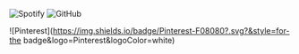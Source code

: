 ![Spotify](https://img.shields.io/badge/Spotify-1ED760?&style=for-the-badge&logo=spotify&logoColor=white)
![GitHub](https://img.shields.io/badge/GitHub-DC143C?style=for-the-badge&logo=github&logoColor=black)

![Pinterest](https://img.shields.io/badge/Pinterest-F08080?.svg?&style=for-the badge&logo=Pinterest&logoColor=white)
